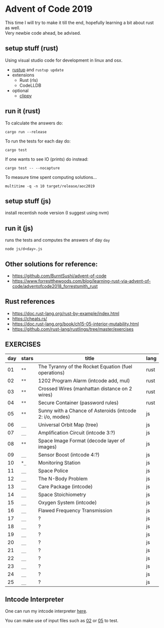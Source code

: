 # Advent of Code 2019

This time I will try to make it till the end, hopefully learning a bit about rust as well.  
Very newbie code ahead, be advised.

## setup stuff (rust)

Using visual studio code for development in linux and osx.

- [rustup](https://rustup.rs/) and `rustup update`
- extensions
  - Rust (rls)
  - CodeLLDB
- optional
  - [clippy](https://github.com/rust-lang/rust-clippy)

## run it (rust)

To calculate the answers do:

    cargo run --release

To run the tests for each day do:

    cargo test

If one wants to see IO (prints) do instead:

    cargo test -- --nocapture

To measure time spent computing solutions...

    multitime -q -n 10 target/release/aoc2019

## setup stuff (js)

install recentish node version (I suggest using nvm)

## run it (js)

runs the tests and computes the answers of day `day`

    node js/d<day>.js

## Other solutions for reference:

- <https://github.com/BurntSushi/advent-of-code>
- <https://www.forrestthewoods.com/blog/learning-rust-via-advent-of-code/adventofcode2018_forrestsmith_rust>

## Rust references

- <https://doc.rust-lang.org/rust-by-example/index.html>
- <https://cheats.rs/>
- <https://doc.rust-lang.org/book/ch15-05-interior-mutability.html>
- <https://github.com/rust-lang/rustlings/tree/master/exercises>

## EXERCISES

| day | stars | title                                                    | lang |
| --- | ----- | -------------------------------------------------------- | ---- |
| 01  | `**`  | The Tyranny of the Rocket Equation (fuel operations)     | rust |
| 02  | `**`  | 1202 Program Alarm (intcode add, mul)                    | rust |
| 03  | `**`  | Crossed Wires (manhattan distance on 2 wires)            | rust |
| 04  | `**`  | Secure Container (password rules)                        | rust |
| 05  | `**`  | Sunny with a Chance of Asteroids (intcode 2: i/o, modes) | js   |
| 06  | `__`  | Universal Orbit Map (tree)                               | js   |
| 07  | `__`  | Amplification Circuit (intcode 3:?)                      | js   |
| 08  | `**`  | Space Image Format (decode layer of images)              | js   |
| 09  | `__`  | Sensor Boost (intcode 4:?)                               | js   |
| 10  | `*_`  | Monitoring Station                                       | js   |
| 11  | `__`  | Space Police                                             | js   |
| 12  | `__`  | The N-Body Problem                                       | js   |
| 13  | `__`  | Care Package (intcode)                                   | js   |
| 14  | `__`  | Space Stoichiometry                                      | js   |
| 15  | `__`  | Oxygen System (intcode)                                  | js   |
| 16  | `__`  | Flawed Frequency Transmission                            | js   |
| 17  | `__`  | ?                                                        | js   |
| 18  | `__`  | ?                                                        | js   |
| 19  | `__`  | ?                                                        | js   |
| 20  | `__`  | ?                                                        | js   |
| 21  | `__`  | ?                                                        | js   |
| 22  | `__`  | ?                                                        | js   |
| 23  | `__`  | ?                                                        | js   |
| 24  | `__`  | ?                                                        | js   |
| 25  | `__`  | ?                                                        | js   |

## Intcode Interpreter

One can run my intcode interpreter [here](https://josepedrodias.github.io/aoc2019/html/intcode-interpreter.html).

You can make use of input files such as [02](input/02.txt) or [05](input/05.txt) to test.
